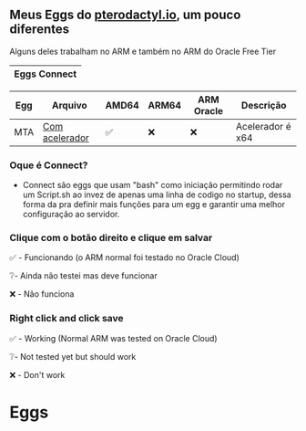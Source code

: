 ## Meus Eggs do [pterodactyl.io](https://pterodactyl.io), um pouco diferentes

Alguns deles trabalham no ARM e também no ARM do Oracle Free Tier



|        Eggs Connect         |
|-----------------------------|

| Egg | Arquivo | AMD64 | ARM64 | ARM Oracle | Descrição |
|--|--|--|--|--|--|
| MTA | [Com acelerador](https://raw.githubusercontent.com/Dantas23/Eggs/main/Eggs/egg-mta-with-download-accelerator.json) | ✅ | ❌ | ❌ | Acelerador é x64 |


### Oque é Connect?

 - Connect são eggs que usam "bash" como iniciação permitindo rodar um Script.sh ao invez de apenas uma linha de codigo no startup, dessa forma da pra definir mais funções para um egg e garantir uma melhor configuração ao servidor.
### Clique com o botão direito e clique em salvar

✅ - Funcionando (o ARM normal foi testado no Oracle Cloud)

❔- Ainda não testei mas deve funcionar

❌ - Não funciona

### Right click and click save 

✅ - Working (Normal ARM was tested on Oracle Cloud)  

❔- Not tested yet but should work  

❌ - Don't work 
# Eggs
